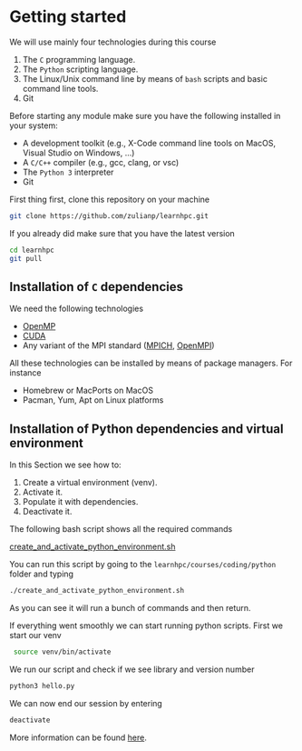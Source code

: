 # Getting started

We will use mainly four technologies during this course

1. The `C` programming language.
2. The `Python` scripting language.
3. The Linux/Unix command line by means of `bash` scripts and basic command line tools.
4. Git

Before starting any module make sure you have the following installed in your system:

- A development toolkit (e.g., X-Code command line tools on MacOS, Visual Studio on Windows, ...)
- A `C/C++` compiler (e.g., gcc, clang, or vsc)
- The `Python 3` interpreter
- Git

First thing first, clone this repository on your machine

```bash
git clone https://github.com/zulianp/learnhpc.git
```

If you already did make sure that you have the latest version 

```bash
cd learnhpc
git pull
```

## Installation of `C` dependencies

We need the following technologies

- [OpenMP](https://www.openmp.org/)
- [CUDA](https://developer.nvidia.com/cuda-downloads)
- Any variant of the MPI standard ([MPICH](https://www.mpich.org/), [OpenMPI](https://www.open-mpi.org/))

All these technologies can be installed by means of package managers.
For instance 

- Homebrew or MacPorts on MacOS
- Pacman, Yum, Apt on Linux platforms

## Installation of Python dependencies and virtual environment

In this Section we see how to:

1. Create a virtual environment (venv).
2. Activate it.
3. Populate it with dependencies.
4. Deactivate it.

The following bash script shows all the required commands

[create_and_activate_python_environment.sh](https://github.com/zulianp/learnhpc/blob/a8670c99489035695e031d5de04b169d4a3e692c/courses/coding/python/create_and_activate_python_environment.sh#L1-L23)

You can run this script by going to the `learnhpc/courses/coding/python` folder and typing 

```bash
./create_and_activate_python_environment.sh
``` 

As you can see it will run a bunch of commands and then return. 

If everything went smoothly we can start running python scripts. First we start our venv

```bash
 source venv/bin/activate 	
```

We run our script and check if we see library and version number

```bash
python3 hello.py
```

We can now end our session by entering

```bash
deactivate
```

More information can be found [here](https://docs.python.org/3/library/venv.html).
